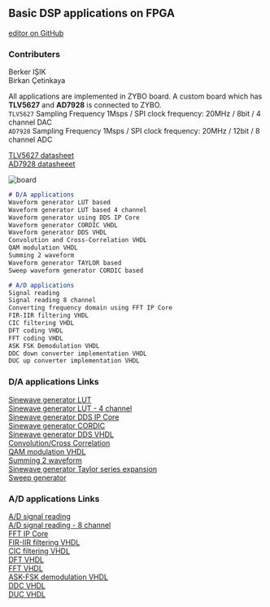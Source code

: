 ## Basic DSP applications on FPGA

[editor on GitHub](https://github.com/berkeroptoel/DSP-FPGA/edit/main/docs/index.md) 

### Contributers
Berker IŞIK  
Birkan Çetinkaya  

All applications are implemented in ZYBO board. A custom board which has **TLV5627** and **AD7928** is connected to ZYBO.       
`TLV5627` Sampling Frequency 1Msps / SPI clock frequency: 20MHz / 8bit / 4 channel DAC        
`AD7928`  Sampling Frequency 1Msps / SPI clock frequency: 20MHz / 12bit / 8 channel  ADC  

[TLV5627 datasheet](https://www.ti.com/product/TLV5627)  
[AD7928 datasheeet](https://www.analog.com/en/products/ad7928.html#)

![board](board.jpg)


```markdown
# D/A applications  
Waveform generator LUT based
Waveform generator LUT based 4 channel  
Waveform generator using DDS IP Core  
Waveform generator CORDIC VHDL     
Waveform generator DDS VHDL   
Convolution and Cross-Correlation VHDL   
QAM modulation VHDL  
Summing 2 waveform  
Waveform generator TAYLOR based  
Sweep waveform generator CORDIC based    
```


```markdown
# A/D applications
Signal reading    
Signal reading 8 channel  
Converting frequency domain using FFT IP Core  
FIR-IIR filtering VHDL  
CIC filtering VHDL  
DFT coding VHDL  
FFT coding VHDL        
ASK FSK Demodulation VHDL   
DDC down converter implementation VHDL  
DUC up converter implementation VHDL  
```



### D/A applications Links
[Sinewave generator LUT](waveform_lut1.md)    
[Sinewave generator LUT - 4 channel](waveform_lut4.md)    
[Sinewave generator DDS IP Core](waveform_dds_ip.md)  
[Sinewave generator CORDIC](waveform_cordic_vhdl)  
[Sinewave generator DDS VHDL](waveform_dds_vhdl)  
[Convolution/Cross Correlation](conv_cross_cor.md)   
[QAM modulation VHDL](qam_mod.md)    
[Summing 2 waveform](sum2.md)  
[Sinewave generator Taylor series expansion](waveform_taylor.md)  
[Sweep generator](waveform_sweep.md)  


### A/D applications Links
[A/D signal reading](https://www.google.com)    
[A/D signal reading - 8 channel](https://www.google.com)    
[FFT IP Core](https://www.google.com)  
[FIR-IIR filtering VHDL](https://www.google.com)  
[CIC filtering VHDL](https://www.google.com)  
[DFT VHDL](https://www.google.com)   
[FFT VHDL](https://www.google.com)   
[ASK-FSK demodulation VHDL](https://www.google.com)    
[DDC VHDL](https://www.google.com)  
[DUC VHDL](https://www.google.com)

